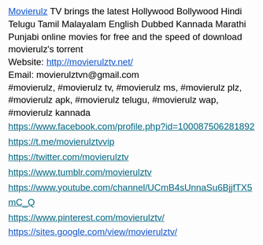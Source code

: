 <div class="ipsType_richText ipsType_normal ipsSpacer_top" data-controller="core.front.core.lightboxedImages">
	
<p>
	&nbsp;
</p>

<p>
	</p>

<p dir="ltr" style="line-height:1.38;margin-top:0pt;margin-bottom:0pt;">
	<b style="font-weight:normal;"><a href="https://movierulztv.net/" style="text-decoration:none;" rel="external nofollow noopener noreferrer" target="_blank"><span style="font-size:13.999999999999998pt;font-family:Arial;color:#1155cc;background-color:transparent;font-weight:400;font-style:normal;font-variant:normal;text-decoration:underline;vertical-align:baseline;white-space:pre-wrap;">Movierulz</span></a><span style="font-size:13.999999999999998pt;font-family:Arial;color:#000000;background-color:transparent;font-weight:400;font-style:normal;font-variant:normal;text-decoration:none;vertical-align:baseline;white-space:pre-wrap;"> TV brings the latest Hollywood Bollywood Hindi Telugu Tamil Malayalam English Dubbed Kannada Marathi Punjabi online movies for free and the speed of download movierulz's torrent</span></b>
</p>

<p dir="ltr" style="line-height:1.38;margin-top:0pt;margin-bottom:0pt;">
	<b style="font-weight:normal;"><span style="font-size:13.999999999999998pt;font-family:Arial;color:#000000;background-color:transparent;font-weight:400;font-style:normal;font-variant:normal;text-decoration:none;vertical-align:baseline;white-space:pre-wrap;">Website:</span><a href="http://movierulztv.net/" style="text-decoration:none;" rel="external nofollow noopener noreferrer" target="_blank"><span style="font-size:13.999999999999998pt;font-family:Arial;color:#000000;background-color:transparent;font-weight:400;font-style:normal;font-variant:normal;text-decoration:none;vertical-align:baseline;white-space:pre-wrap;"> </span><span style="font-size:13.999999999999998pt;font-family:Arial;color:#1155cc;background-color:transparent;font-weight:400;font-style:normal;font-variant:normal;text-decoration:underline;vertical-align:baseline;white-space:pre-wrap;">http://movierulztv.net/</span></a></b>
</p>

<p dir="ltr" style="line-height:1.38;margin-top:0pt;margin-bottom:0pt;">
	<b style="font-weight:normal;"><span style="font-size:13.999999999999998pt;font-family:Arial;color:#000000;background-color:transparent;font-weight:400;font-style:normal;font-variant:normal;text-decoration:none;vertical-align:baseline;white-space:pre-wrap;">Email: movierulztvn@gmail.com</span></b>
</p>

<p dir="ltr" style="line-height:1.38;margin-top:0pt;margin-bottom:0pt;">
	<b style="font-weight:normal;"><span style="font-size:13.999999999999998pt;font-family:Arial;color:#000000;background-color:transparent;font-weight:400;font-style:normal;font-variant:normal;text-decoration:none;vertical-align:baseline;white-space:pre-wrap;">#movierulz, #movierulz tv, #movierulz ms, #movierulz plz, #movierulz apk, #movierulz telugu, #movierulz wap, #movierulz kannada</span></b>
</p>

<p dir="ltr" style="line-height:1.656;margin-top:0pt;margin-bottom:0pt;">
	<b style="font-weight:normal;"><a href="https://www.facebook.com/profile.php?id=100087506281892" style="text-decoration:none;" rel="external nofollow noopener noreferrer" target="_blank"><span style="font-size:13.999999999999998pt;font-family:Arial;color:#006580;background-color:transparent;font-weight:400;font-style:normal;font-variant:normal;text-decoration:underline;vertical-align:baseline;white-space:pre-wrap;">https://www.facebook.com/profile.php?id=100087506281892</span></a></b>
</p>

<p dir="ltr" style="line-height:1.656;margin-top:0pt;margin-bottom:0pt;">
	<b style="font-weight:normal;"><a href="https://t.me/movierulztvvip?fbclid=IwAR0L93TgID5GvcEj88vI_2Ki61z0jm_tK9bZrvw3SnNmdpAV5HfqESe2flo" style="text-decoration:none;" rel="external nofollow noopener noreferrer" target="_blank"><span style="font-size:13.999999999999998pt;font-family:Arial;color:#006580;background-color:transparent;font-weight:400;font-style:normal;font-variant:normal;text-decoration:underline;vertical-align:baseline;white-space:pre-wrap;">https://t.me/movierulztvvip</span></a></b>
</p>

<p dir="ltr" style="line-height:1.656;margin-top:0pt;margin-bottom:0pt;">
	<b style="font-weight:normal;"><a href="https://twitter.com/movierulztv" style="text-decoration:none;" rel="external nofollow noopener noreferrer" target="_blank"><span style="font-size:13.999999999999998pt;font-family:Arial;color:#006580;background-color:transparent;font-weight:400;font-style:normal;font-variant:normal;text-decoration:underline;vertical-align:baseline;white-space:pre-wrap;">https://twitter.com/movierulztv</span></a></b>
</p>

<p dir="ltr" style="line-height:1.656;margin-top:0pt;margin-bottom:0pt;">
	<b style="font-weight:normal;"><a href="https://www.tumblr.com/movierulztv" style="text-decoration:none;" rel="external nofollow noopener noreferrer" target="_blank"><span style="font-size:13.999999999999998pt;font-family:Arial;color:#006580;background-color:transparent;font-weight:400;font-style:normal;font-variant:normal;text-decoration:underline;vertical-align:baseline;white-space:pre-wrap;">https://www.tumblr.com/movierulztv</span></a></b>
</p>

<p dir="ltr" style="line-height:1.656;margin-top:0pt;margin-bottom:0pt;">
	<b style="font-weight:normal;"><a href="https://www.youtube.com/channel/UCmB4sUnnaSu6BjjfTX5mC_Q" style="text-decoration:none;" rel="external nofollow noopener noreferrer" target="_blank"><span style="font-size:13.999999999999998pt;font-family:Arial;color:#006580;background-color:transparent;font-weight:400;font-style:normal;font-variant:normal;text-decoration:underline;vertical-align:baseline;white-space:pre-wrap;">https://www.youtube.com/channel/UCmB4sUnnaSu6BjjfTX5mC_Q</span></a></b>
</p>

<p dir="ltr" style="line-height:1.656;margin-top:0pt;margin-bottom:0pt;">
	<b style="font-weight:normal;"><a href="https://www.pinterest.com/movierulztv/" style="text-decoration:none;" rel="external nofollow noopener noreferrer" target="_blank"><span style="font-size:13.999999999999998pt;font-family:Arial;color:#006580;background-color:transparent;font-weight:400;font-style:normal;font-variant:normal;text-decoration:underline;vertical-align:baseline;white-space:pre-wrap;">https://www.pinterest.com/movierulztv/</span></a></b>
</p>

<p dir="ltr" style="line-height:1.38;margin-top:0pt;margin-bottom:0pt;">
	<b style="font-weight:normal;"><a href="https://sites.google.com/view/movierulztv/" style="text-decoration:none;" rel="external nofollow noopener noreferrer" target="_blank"><span style="font-size:13.999999999999998pt;font-family:Arial;color:#1155cc;background-color:transparent;font-weight:400;font-style:normal;font-variant:normal;text-decoration:underline;vertical-align:baseline;white-space:pre-wrap;">https://sites.google.com/view/movierulztv/</span></a><span style="font-size:13.999999999999998pt;font-family:Arial;color:#000000;background-color:transparent;font-weight:400;font-style:normal;font-variant:normal;text-decoration:none;vertical-align:baseline;white-space:pre-wrap;">&nbsp;</span></b>
</p>

</div>
